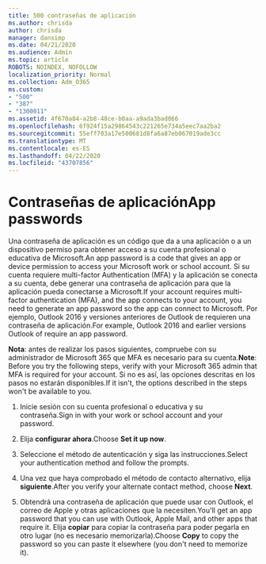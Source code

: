 ```yaml
---
title: 500 contraseñas de aplicación
ms.author: chrisda
author: chrisda
manager: dansimp
ms.date: 04/21/2020
ms.audience: Admin
ms.topic: article
ROBOTS: NOINDEX, NOFOLLOW
localization_priority: Normal
ms.collection: Adm_O365
ms.custom:
- "500"
- "387"
- "1300011"
ms.assetid: 4f670a84-a2b8-48ce-b0aa-a9ada3bad066
ms.openlocfilehash: 6f924f15a29864543c221265e734a5eec7aa2ba2
ms.sourcegitcommit: 55eff703a17e500681d8fa6a87eb067019ade3cc
ms.translationtype: MT
ms.contentlocale: es-ES
ms.lasthandoff: 04/22/2020
ms.locfileid: "43707856"
---
```

# <a name="app-passwords"></a><span data-ttu-id="fb5d0-102">Contraseñas de aplicación</span><span class="sxs-lookup"><span data-stu-id="fb5d0-102">App passwords</span></span>

<span data-ttu-id="fb5d0-103">Una contraseña de aplicación es un código que da a una aplicación o a un dispositivo permiso para obtener acceso a su cuenta profesional o educativa de Microsoft.</span><span class="sxs-lookup"><span data-stu-id="fb5d0-103">An app password is a code that gives an app or device permission to access your Microsoft work or school account.</span></span> <span data-ttu-id="fb5d0-104">Si su cuenta requiere multi-factor Authentication (MFA) y la aplicación se conecta a su cuenta, debe generar una contraseña de aplicación para que la aplicación pueda conectarse a Microsoft.</span><span class="sxs-lookup"><span data-stu-id="fb5d0-104">If your account requires multi-factor authentication (MFA), and the app connects to your account, you need to generate an app password so the app can connect to Microsoft.</span></span> <span data-ttu-id="fb5d0-105">Por ejemplo, Outlook 2016 y versiones anteriores de Outlook de requieren una contraseña de aplicación.</span><span class="sxs-lookup"><span data-stu-id="fb5d0-105">For example, Outlook 2016 and earlier versions Outlook of require an app password.</span></span>

 <span data-ttu-id="fb5d0-106">**Nota**: antes de realizar los pasos siguientes, compruebe con su administrador de Microsoft 365 que MFA es necesario para su cuenta.</span><span class="sxs-lookup"><span data-stu-id="fb5d0-106">**Note**: Before you try the following steps, verify with your Microsoft 365 admin that MFA is required for your account.</span></span> <span data-ttu-id="fb5d0-107">Si no es así, las opciones descritas en los pasos no estarán disponibles.</span><span class="sxs-lookup"><span data-stu-id="fb5d0-107">If it isn't, the options described in the steps won't be available to you.</span></span>

1. <span data-ttu-id="fb5d0-108">Inicie sesión con su cuenta profesional o educativa y su contraseña.</span><span class="sxs-lookup"><span data-stu-id="fb5d0-108">Sign in with your work or school account and your password.</span></span>

2. <span data-ttu-id="fb5d0-109">Elija **configurar ahora**.</span><span class="sxs-lookup"><span data-stu-id="fb5d0-109">Choose **Set it up now**.</span></span>

3. <span data-ttu-id="fb5d0-110">Seleccione el método de autenticación y siga las instrucciones.</span><span class="sxs-lookup"><span data-stu-id="fb5d0-110">Select your authentication method and follow the prompts.</span></span>

4. <span data-ttu-id="fb5d0-111">Una vez que haya comprobado el método de contacto alternativo, elija **siguiente**.</span><span class="sxs-lookup"><span data-stu-id="fb5d0-111">After you verify your alternate contact method, choose **Next**.</span></span>

5. <span data-ttu-id="fb5d0-112">Obtendrá una contraseña de aplicación que puede usar con Outlook, el correo de Apple y otras aplicaciones que la necesiten.</span><span class="sxs-lookup"><span data-stu-id="fb5d0-112">You'll get an app password that you can use with Outlook, Apple Mail, and other apps that require it.</span></span> <span data-ttu-id="fb5d0-113">Elija **copiar** para copiar la contraseña para poder pegarla en otro lugar (no es necesario memorizarla).</span><span class="sxs-lookup"><span data-stu-id="fb5d0-113">Choose **Copy** to copy the password so you can paste it elsewhere (you don't need to memorize it).</span></span>
